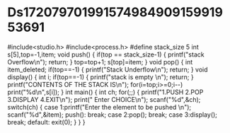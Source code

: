 # Ds17207970199157498490915991953691

#include<studio.h>
#include<process.h>
#define stack_size 5
int s[5],top=-1,item;
void push()
{
if(top == stack_size-1)
{
printf("stack Overflow\n");
return;
}
top=top+1;
s[top]=item;
}
void pop()
{
int item_deleted;
if(top==-1)
{
printf("Stack Underflow\n");
return;
}
void display()
{
int i;
if(top==-1)
{
printf("stack is empty \n");
return;
}
printf("CONTENTS OF THE STACK IS\n");
for(i=top;i>=0;i--)
print("%d\n",s[i]);
}
int main()
{
int ch;
for(;;)
{
printf("1.PUSH 2.POP 3.DISPLAY 4.EXIT\n");
print(" Enter CHOICE\n");
scanf("%d",&ch);
switch(ch)
{
case 1:printf("Enter the element to be pushed \n");
scanf("%d",&item);
push():
break;
case 2:pop();
       break;
case 3:display();
       break;
default: exit(0);
}
}
}
